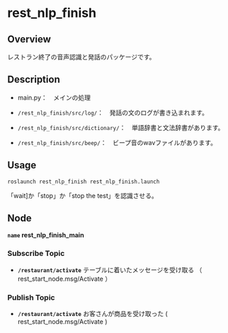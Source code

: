 # rest_nlp_finish
## Overview
レストラン終了の音声認識と発話のパッケージです。

## Description
* main.py：　メインの処理

* `/rest_nlp_finish/src/log/`：　発話の文のログが書き込まれます。

* `/rest_nlp_finish/src/dictionary/`：　単語辞書と文法辞書があります。

* `/rest_nlp_finish/src/beep/`：　ビープ音のwavファイルがあります。

## Usage

```
roslaunch rest_nlp_finish rest_nlp_finish.launch
```

「wait]か「stop」か「stop the test」を認識させる。

## Node
**`name` rest_nlp_finish_main**

### Subscribe Topic
* **`/restaurant/activate`** テーブルに着いたメッセージを受け取る （ rest_start_node.msg/Activate ）

### Publish Topic
* **`/restaurant/activate`** お客さんが商品を受け取った ( rest_start_node.msg/Activate )
